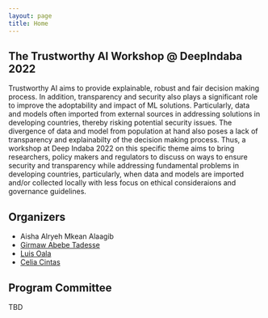 ```yaml
---
layout: page
title: Home
---
```


## The Trustworthy AI Workshop @ DeepIndaba 2022

Trustworthy AI aims to provide explainable, robust and fair decision making process. In addition, transparency and security also plays a significant role to improve the adoptability and impact of ML solutions. Particularly, data and models often imported from external sources in addressing solutions in developing countries, thereby  risking potential security issues.   The  divergence of data and model from population at hand also poses a lack of transparency and explainabilty of the decision making process. Thus,  a  workshop at Deep Indaba 2022 on this specific theme aims to bring researchers, policy makers and regulators to discuss on ways to ensure security and transparency while addressing fundamental problems in developing countries, particularly, when data and models are imported and/or collected locally with less focus on ethical consideraions and governance guidelines.

## Organizers

-  Aisha Alryeh Mkean Alaagib
-  [Girmaw Abebe Tadesse](https://researcher.watson.ibm.com/researcher/view.php?person=ibm-Girmaw.Abebe.Tadesse) 
-  [Luis Oala](https://luisoala.net/)
-  [Celia Cintas](https://celiacintas.github.io/about/)

## Program Committee
TBD
